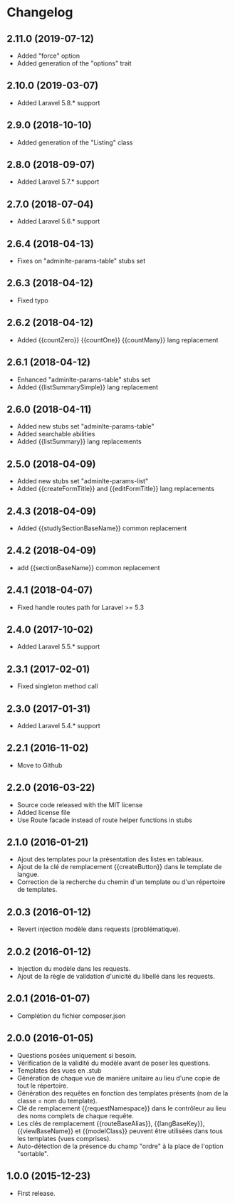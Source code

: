 Changelog
=========

2.11.0 (2019-07-12)
-------------------

- Added "force" option
- Added generation of the "options" trait

2.10.0 (2019-03-07)
-------------------

- Added Laravel 5.8.* support

2.9.0 (2018-10-10)
------------------

- Added generation of the "Listing" class

2.8.0 (2018-09-07)
------------------

- Added Laravel 5.7.* support

2.7.0 (2018-07-04)
------------------

- Added Laravel 5.6.* support

2.6.4 (2018-04-13)
------------------

- Fixes on "adminlte-params-table" stubs set

2.6.3 (2018-04-12)
------------------

- Fixed typo

2.6.2 (2018-04-12)
------------------

- Added {{countZero}} {{countOne}} {{countMany}} lang replacement

2.6.1 (2018-04-12)
------------------

- Enhanced "adminlte-params-table" stubs set
- Added {{listSummarySimple}} lang replacement

2.6.0 (2018-04-11)
------------------

- Added new stubs set "adminlte-params-table"
- Added searchable abilities
- Added {{listSummary}} lang replacements

2.5.0 (2018-04-09)
------------------

- Added new stubs set "adminlte-params-list"
- Added {{createFormTitle}} and {{editFormTitle}} lang replacements

2.4.3 (2018-04-09)
------------------

- Added {{studlySectionBaseName}} common replacement

2.4.2 (2018-04-09)
------------------

- add {{sectionBaseName}} common replacement

2.4.1 (2018-04-07)
------------------

- Fixed handle routes path for Laravel >= 5.3

2.4.0 (2017-10-02)
------------------

- Added Laravel 5.5.* support

2.3.1 (2017-02-01)
------------------

- Fixed singleton method call

2.3.0 (2017-01-31)
------------------

- Added Laravel 5.4.* support

2.2.1 (2016-11-02)
------------------

- Move to Github

2.2.0 (2016-03-22)
------------------

- Source code released with the MIT license
- Added license file
- Use Route facade instead of route helper functions in stubs

2.1.0 (2016-01-21)
------------------

- Ajout des templates pour la présentation des listes en tableaux.
- Ajout de la clé de remplacement {{createButton}} dans le template de langue.
- Correction de la recherche du chemin d'un template ou d'un répertoire de templates.

2.0.3 (2016-01-12)
------------------

- Revert injection modèle dans requests (problématique).

2.0.2 (2016-01-12)
------------------

- Injection du modèle dans les requests.
- Ajout de la règle de validation d'unicité du libellé dans les requests.

2.0.1 (2016-01-07)
------------------

- Complétion du fichier composer.json

2.0.0 (2016-01-05)
------------------

- Questions posées uniquement si besoin.
- Vérification de la validité du modèle avant de poser les questions.
- Templates des vues en .stub
- Génération de chaque vue de manière unitaire au lieu d'une copie de tout le répertoire.
- Génération des requêtes en fonction des templates présents (nom de la classe = nom du template).
- Clé de remplacement {{requestNamespace}} dans le contrôleur au lieu des noms complets de chaque requête.
- Les clés de remplacement {{routeBaseAlias}}, {{langBaseKey}}, {{viewBaseName}} et {{modelClass}}
  peuvent être utilisées dans tous les templates (vues comprises).
- Auto-détection de la présence du champ "ordre" à la place de l'option "sortable".

1.0.0 (2015-12-23)
------------------

- First release.

